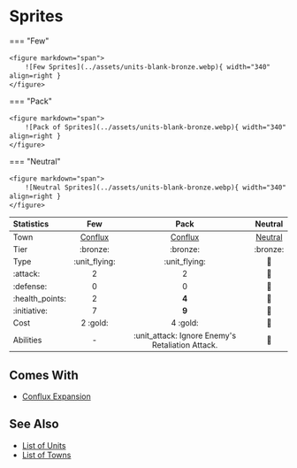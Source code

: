 # Sprites

=== "Few"

    <figure markdown="span">
        ![Few Sprites](../assets/units-blank-bronze.webp){ width="340" align=right }
    </figure>

=== "Pack"

    <figure markdown="span">
        ![Pack of Sprites](../assets/units-blank-bronze.webp){ width="340" align=right }
    </figure>

=== "Neutral"

    <figure markdown="span">
        ![Neutral Sprites](../assets/units-blank-bronze.webp){ width="340" align=right }
    </figure>


| Statistics | Few | Pack | Neutral |
| :--- | :---: | :---: | :---: |
| Town | [Conflux](../towns/conflux.md) | [Conflux](../towns/conflux.md) | [Neutral](../towns/neutral.md) |
| Tier | :bronze: | :bronze: | :bronze: |
| Type | :unit_flying: | :unit_flying: | 🚧 |
| :attack: | 2 | 2 | 🚧 |
| :defense: | 0 | 0 | 🚧 |
| :health_points: | 2 | **4** | 🚧 |
| :initiative: | 7 | **9** | 🚧 |
| Cost | 2 :gold: | 4 :gold: | 🚧 |
| Abilities | - | :unit_attack: Ignore Enemy's Retaliation Attack. | 🚧 |


## Comes With

- [Conflux Expansion](../content/conflux_expansion.md)


## See Also

- [List of Units](index.md)
- [List of Towns](../towns/index.md)